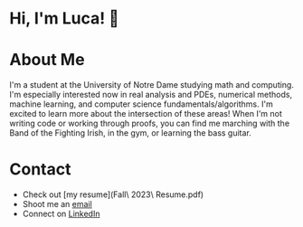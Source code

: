 # Hi, I'm Luca! :wave:


# About Me


I'm a student at the University of Notre Dame studying math and computing. I'm especially interested now in real analysis and PDEs, numerical methods, machine learning, and computer science fundamentals/algorithms. I'm excited to learn more about the intersection of these areas! When I'm not writing code or working through proofs, you can find me marching with the Band of the Fighting Irish, in the gym, or learning the bass guitar. 

# Contact  


- Check out [my resume](Fall\ 2023\ Resume.pdf)
- Shoot me an [email](mailto:lnijim@gmail.com)
- Connect on [LinkedIn](https://www.linkedin.com/in/lucanijim/)
